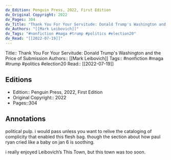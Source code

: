 ```yaml
---
dv_Edition: Penguin Press, 2022, First Edition
dv_Original Copyright: 2022
dv_Pages: 304
dv_Title: "Thank You For Your Servitude: Donald Trump's Washington and the Price of Submission"
dv_Authors: "[[Mark Leibovich]]"
dv_Tags: "#nonfiction #maga #trump #politics #election20"
dv_Read: "[[2022-07-19]]"
---
```

Title:: Thank You For Your Servitude: Donald Trump's Washington and the Price of Submission
Authors:: [[Mark Leibovich]]
Tags:: #nonfiction #maga #trump #politics #election20 
Read:: [[2022-07-19]]

## Editions
- Edition:: Penguin Press, 2022, First Edition
- Original Copyright:: 2022
- Pages::304

## Annotations

political pulp. i would pass unless you want to relive the cataloging of complicity that enabled this flesh bag. though the section about how paul ryan cried like a baby on jan 6 is soothing.   
  
i really enjoyed Leibovich’s This Town, but this town was too soon.